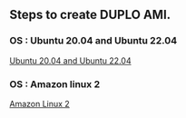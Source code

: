 ## Steps to create DUPLO AMI.

### OS : Ubuntu 20.04 and Ubuntu 22.04
[Ubuntu 20.04 and Ubuntu 22.04](/README_UBUNTU_20_04_AND_22_04.md)
### OS :  Amazon linux 2
[Amazon Linux 2](/README_AMAZON_LINUX_2.md)
 
